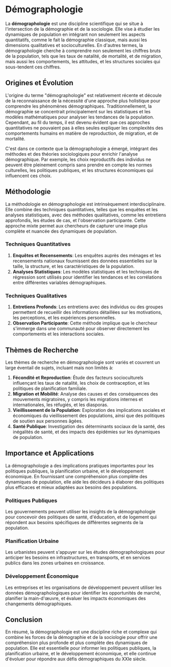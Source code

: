 # Démographologie

La **démographologie** est une discipline scientifique qui se situe à l'intersection de la démographie et de la sociologie. Elle vise à étudier les dynamiques de population en intégrant non seulement les aspects quantitatifs, comme le fait la démographie classique, mais aussi les dimensions qualitatives et socioculturelles. En d'autres termes, la démographologie cherche à comprendre non seulement les chiffres bruts de la population, tels que les taux de natalité, de mortalité, et de migration, mais aussi les comportements, les attitudes, et les structures sociales qui sous-tendent ces chiffres.

## Origines et Évolution

L'origine du terme "démographologie" est relativement récente et découle de la reconnaissance de la nécessité d'une approche plus holistique pour comprendre les phénomènes démographiques. Traditionnellement, la démographie se concentrait principalement sur les statistiques et les modèles mathématiques pour analyser les tendances de la population. Cependant, au fil du temps, il est devenu évident que ces approches quantitatives ne pouvaient pas à elles seules expliquer les complexités des comportements humains en matière de reproduction, de migration, et de mortalité.

C'est dans ce contexte que la démographologie a émergé, intégrant des méthodes et des théories sociologiques pour enrichir l'analyse démographique. Par exemple, les choix reproductifs des individus ne peuvent être pleinement compris sans prendre en compte les normes culturelles, les politiques publiques, et les structures économiques qui influencent ces choix.

## Méthodologie

La méthodologie en démographologie est intrinsèquement interdisciplinaire. Elle combine des techniques quantitatives, telles que les enquêtes et les analyses statistiques, avec des méthodes qualitatives, comme les entretiens approfondis, les études de cas, et l'observation participante. Cette approche mixte permet aux chercheurs de capturer une image plus complète et nuancée des dynamiques de population.

### Techniques Quantitatives

1. **Enquêtes et Recensements**: Les enquêtes auprès des ménages et les recensements nationaux fournissent des données essentielles sur la taille, la structure, et les caractéristiques de la population.
2. **Analyses Statistiques**: Les modèles statistiques et les techniques de régression sont utilisés pour identifier les tendances et les corrélations entre différentes variables démographiques.

### Techniques Qualitatives

1. **Entretiens Profonds**: Les entretiens avec des individus ou des groupes permettent de recueillir des informations détaillées sur les motivations, les perceptions, et les expériences personnelles.
2. **Observation Participante**: Cette méthode implique que le chercheur s'immerge dans une communauté pour observer directement les comportements et les interactions sociales.

## Thèmes de Recherche

Les thèmes de recherche en démographologie sont variés et couvrent un large éventail de sujets, incluant mais non limités à:

1. **Fécondité et Reproduction**: Étude des facteurs socioculturels influençant les taux de natalité, les choix de contraception, et les politiques de planification familiale.
2. **Migration et Mobilité**: Analyse des causes et des conséquences des mouvements migratoires, y compris les migrations internes et internationales, les réfugiés, et les diasporas.
3. **Vieillissement de la Population**: Exploration des implications sociales et économiques du vieillissement des populations, ainsi que des politiques de soutien aux personnes âgées.
4. **Santé Publique**: Investigation des déterminants sociaux de la santé, des inégalités de santé, et des impacts des épidémies sur les dynamiques de population.

## Importance et Applications

La démographologie a des implications pratiques importantes pour les politiques publiques, la planification urbaine, et le développement économique. En fournissant une compréhension plus complète des dynamiques de population, elle aide les décideurs à élaborer des politiques plus efficaces et mieux adaptées aux besoins des populations.

### Politiques Publiques

Les gouvernements peuvent utiliser les insights de la démographologie pour concevoir des politiques de santé, d'éducation, et de logement qui répondent aux besoins spécifiques de différentes segments de la population.

### Planification Urbaine

Les urbanistes peuvent s'appuyer sur les études démographologiques pour anticiper les besoins en infrastructures, en transports, et en services publics dans les zones urbaines en croissance.

### Développement Économique

Les entreprises et les organisations de développement peuvent utiliser les données démographologiques pour identifier les opportunités de marché, planifier la main-d'œuvre, et évaluer les impacts économiques des changements démographiques.

## Conclusion

En résumé, la démographologie est une discipline riche et complexe qui combine les forces de la démographie et de la sociologie pour offrir une compréhension plus profonde et plus complète des dynamiques de population. Elle est essentielle pour informer les politiques publiques, la planification urbaine, et le développement économique, et elle continue d'évoluer pour répondre aux défis démographiques du XXIe siècle.